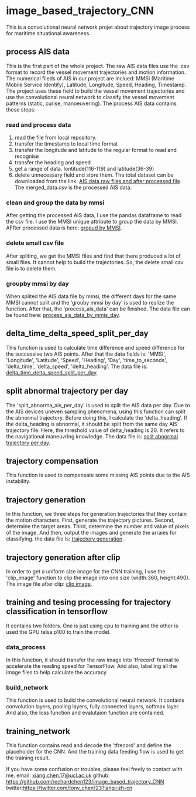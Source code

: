 # image_based_trajectory_CNN
This is a convolutional neural network projet about trajectory image process for maritime situational awareness.

## process AIS data
This is the first part of the whole project. The raw AIS data files use the .csv format to record the vessel movement trajectories and motion information. The numerical fileds of AIS in our project are inclued: MMSI (Maritime Mobile Service Identify), Latitude, Longitude, Speed, Heading, Timestamp. The project uses these field to build the vessel movement trajectories and use the convolutional neural network to classify the vessel movement patterns (static, curise, manoeuvering).
The process AIS data contains these steps:
### read and process data
1. read the file from local repository.
2. transfer the timestamp to local time format
3. transfer the longitude and latitude to the regular format to read and recognise
4. transfer the heading and speed
5. get a range of data. lontitude(116-119) and latitude(36-39)
6. delete unnecessary field and store them.
The total dataset can be downloaded from the link:
[AIS data raw files and after processed file](https://liveuclac-my.sharepoint.com/:f:/g/personal/ucesxc0_ucl_ac_uk/Ek_9b7cAKuBGto3lhzsEXpEBE_8uWfSw9wNgl1_AopJRlA?e=6CbROA).
The merged_data.csv is the processed AIS data.
### clean and group the data by mmsi
After getting the processed AIS data, I use the pandas dataframe to read the csv file. I use the MMSI unique attribute to group the data by MMSI. AFfter processed data is here: [gropud by MMSI](https://liveuclac-my.sharepoint.com/:f:/g/personal/ucesxc0_ucl_ac_uk/ErDiKs_UPLdHrD4R60aNpTsB8p35oitzbV_svfSKwC0XUA?e=xIIXBn).

### delete small csv file
After spliting, we get the MMSI files and find that there produced a lot of small files. It cannot help to build the trajectories. So, the delete small csv file is to delete them. 

### groupby mmsi by day 
When splited the AIS data file by mmsi, the different days for the same MMSI cannot split and the 'grouby mmsi by day' is used to realize the function.
After that, the 'process_ais_data' can be finished.
The data file can be found here: [process_ais_data_by_mmis_day](https://liveuclac-my.sharepoint.com/:f:/g/personal/ucesxc0_ucl_ac_uk/EpzOkul_kEtNvw_fHs3r2TgBKDgDdaqJ1lgktHXsIHBWQw?e=JFLTmY).

## delta_time_delta_speed_split_per_day
This function is used to calculate time difference and speed difference for the successive two AIS points. After that the data fields is: 'MMSI', 'Longitude', 'Latitude', 'Speed', 'Heading', 'Day', 'time_to_seconds', 'delta_time', 'delta_speed', 'delta_heading'. 
The data file is: [delta_time_delta_speed_split_per_day](https://liveuclac-my.sharepoint.com/:f:/g/personal/ucesxc0_ucl_ac_uk/EuPC6slnm9BJgtmxgL_zqgsBPygAB87FPJMrD9SEgomvZg?e=EOIhRQ).

## split abnormal trajectory per day
The 'split_abnorma_ais_per_day' is used to split the AIS data per day. Due to the AIS devices uneven sampling phenomena, using this function can split the abnormal trajectory. Before doing this, I calculate the 'delta_heading'. If the delta_heading is abnormal, it should be split from the same day AIS trajectory file. Here, the threshold value of delta_heading is 20. It refers to the navigational maneuvring knowledge.
The data file is: [split abnormal trajectory per day](https://liveuclac-my.sharepoint.com/:f:/g/personal/ucesxc0_ucl_ac_uk/EkPOto5KHglLnsEvpXLZN6sB7rKr2rb5yZGYm_3AO-B-Og?e=oVhbCM).

## trajectory compensation
This function is used to compensate some missing AIS points due to the AIS instability.

## trajectory generation
In this function, we three steps for generation trajectories that they contain the
motion characters. 
First, generate the trajectory pictures.
Second, determine the target areas.
Third, determine the number and value of pixels of the image.
And then, output the images and generate the arraies for classifying.
the data file is: [trajectory generation](https://liveuclac-my.sharepoint.com/:f:/g/personal/ucesxc0_ucl_ac_uk/ElSN7xSz1kJAr4NscJegkeoB221ZfwC5kTyfsQ8sBTmsQw?e=UvGhxG).

## trajectory generation after clip
In order to get a uniform size image for the CNN training, I use the 'clip_image' function to clip the image into one size (width:360, height:490). The image file after clip: [clip image](https://liveuclac-my.sharepoint.com/:f:/g/personal/ucesxc0_ucl_ac_uk/EglrQ8Hq7FhMuuB-uIHPuMQBlXYAIJTbGzB2qldeq7N6tw?e=H8xtbC).

## training and tesing processing for trajectory classification in tensorflow
It contains two folders. One is just using cpu to training and the other is used the GPU telsa p100 to train the model.

### data_process
In this function, it should transfer the raw image into 'tfrecord' format to accelerate the reading speed for TensorFlow. And also, labelling all the image files to help calculate the accuracy. 

### build_network
This function is used to build the convolutional neural network. It contains convolution layers, pooling layers, fully connected layers, softmax layer. And also, the loss function and evalutaion function are contained. 

## training_network
This function contains read and decode the 'tfrecord' and define the placeholder for the CNN. And the training data feeding flow is used to get the training result. 

If you have some confusion or troubles, please feel freely to contact with me. 
email: <xiang.chen.17@ucl.ac.uk>
github: <https://github.com/rechardchen123/image_based_trajectory_CNN>
twitter:<https://twitter.com/tony_chen123?lang=zh-cn>






